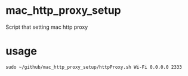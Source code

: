 # mac_http_proxy_setup
Script that setting mac http proxy


# usage


```shell
sudo ~/github/mac_http_proxy_setup/httpProxy.sh Wi-Fi 0.0.0.0 2333
```
